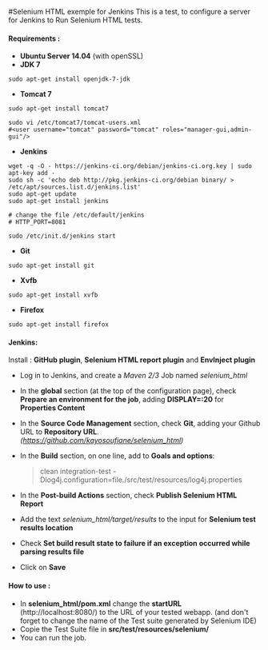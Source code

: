 #Selenium HTML exemple for Jenkins 
 This is a test, to configure a server for Jenkins to Run Selenium HTML tests.
 
#### Requirements :
  - __Ubuntu Server 14.04__
 (with openSSL)
  - __JDK 7__
```
sudo apt-get install openjdk-7-jdk
```
  - __Tomcat 7__
```
sudo apt-get install tomcat7

sudo vi /etc/tomcat7/tomcat-users.xml
#<user username="tomcat" password="tomcat" roles="manager-gui,admin-gui"/>
```
  - __Jenkins__
```
wget -q -O - https://jenkins-ci.org/debian/jenkins-ci.org.key | sudo apt-key add -
sudo sh -c 'echo deb http://pkg.jenkins-ci.org/debian binary/ > /etc/apt/sources.list.d/jenkins.list'
sudo apt-get update
sudo apt-get install jenkins

# change the file /etc/default/jenkins
# HTTP_PORT=8081

sudo /etc/init.d/jenkins start
```
  - __Git__
```
sudo apt-get install git
```
  - __Xvfb__
```
sudo apt-get install xvfb
```
  - __Firefox__
```
sudo apt-get install firefox
```
#### Jenkins:
Install : __GitHub plugin__, __Selenium HTML report plugin__ and __EnvInject plugin__

- Log in to Jenkins, and create a *Maven 2/3* Job named *selenium_html*
- In the __global__ section (at the top of the configuration page), check __Prepare an environment for the job__, adding **DISPLAY=:20** for __Properties Content__
- In the __Source Code Management__ section, check __Git__, adding your Github URL to __Repository URL__. *(https://github.com/kayosoufiane/selenium_html)*
- In the __Build__ section, on one line, add to __Goals and options__:

    > clean integration-test -Dlog4j.configuration=file./src/test/resources/log4j.properties
- In the __Post-build Actions__ section, check __Publish Selenium HTML Report__
- Add the text *selenium_html/target/results* to the input for __Selenium test results location__
- Check __Set build result state to failure if an exception occurred while parsing results file__
- Click on __Save__

#### How to use :
- In **selenium_html/pom.xml** change the __startURL__ (http://localhost:8080/) to the URL of your tested webapp. (and don't forget to change the name of the Test suite generated by Selenium IDE)
- Copie the Test Suite file in __src/test/resources/selenium/__
- You can run the job.
